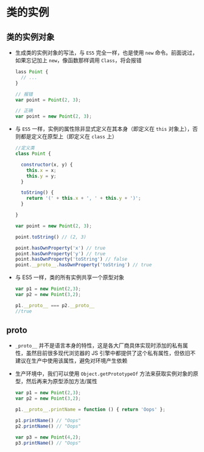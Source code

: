 # 类的实例

## 类的实例对象

  - 生成类的实例对象的写法，与 `ES5` 完全一样，也是使用 `new` 命令。前面说过，如果忘记加上 `new`，像函数那样调用 `Class`，将会报错

    ```javascript
    lass Point {
      // ...
    }

    // 报错
    var point = Point(2, 3);

    // 正确
    var point = new Point(2, 3);
    ```

  - 与 `ES5` 一样，实例的属性除非显式定义在其本身（即定义在 `this` 对象上），否则都是定义在原型上（即定义在 `class` 上）

    ```javascript
    //定义类
    class Point {

      constructor(x, y) {
        this.x = x;
        this.y = y;
      }

      toString() {
        return '(' + this.x + ', ' + this.y + ')';
      }

    }

    var point = new Point(2, 3);

    point.toString() // (2, 3)

    point.hasOwnProperty('x') // true
    point.hasOwnProperty('y') // true
    point.hasOwnProperty('toString') // false
    point.__proto__.hasOwnProperty('toString') // true
    ```

  - 与 ES5 一样，类的所有实例共享一个原型对象

    ```javascript
    var p1 = new Point(2,3);
    var p2 = new Point(3,2);

    p1.__proto__ === p2.__proto__
    //true
    ```

## proto

  - `_proto__` 并不是语言本身的特性，这是各大厂商具体实现时添加的私有属性，虽然目前很多现代浏览器的 JS 引擎中都提供了这个私有属性，但依旧不建议在生产中使用该属性，避免对环境产生依赖

  - 生产环境中，我们可以使用 `Object.getPrototypeOf` 方法来获取实例对象的原型，然后再来为原型添加方法/属性

    ```javascript
    var p1 = new Point(2,3);
    var p2 = new Point(3,2);

    p1.__proto__.printName = function () { return 'Oops' };

    p1.printName() // "Oops"
    p2.printName() // "Oops"

    var p3 = new Point(4,2);
    p3.printName() // "Oops"
    ```
